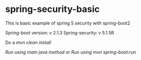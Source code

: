 # spring-security-basic
This is basic example of spring 5 security with spring-boot2

Spring-boot version: v 2.1.3
Spring-security: v 5.1.5R

Do a *mvn clean install* 

*Run using main java method*
or
*Run using mvn spring-boot:run*
 
